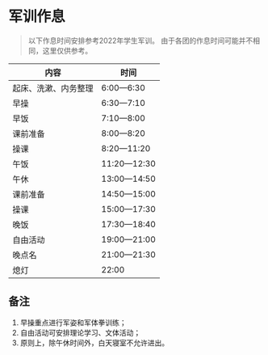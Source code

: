 # 军训作息

> 以下作息时间安排参考2022年学生军训。
> 由于各团的作息时间可能并不相同，这里仅供参考。

|内容                |    时间 |
|-|-|
|起床、洗漱、内务整理|  6:00—6:30|
|早操                |6:30—7:10|
|早饭                |  7:10—8:00|
|课前准备            |      8:00—8:20|
|操课                |  8:20—11:20|
|午饭                |  11:20—12:30|
|午休                |  13:00—14:50|
|课前准备            |      14:50—15:00|
|操课                |  15:00—17:30|
|晚饭                |  17:30—18:40|
|自由活动            |      19:00—21:00|
|晚点名              |    21:00—21:30|
|熄灯                |    22:00|

## 备注

1. 早操重点进行军姿和军体拳训练；
2. 自由活动可安排理论学习、文体活动；
3. 原则上，除午休时间外，白天寝室不允许进出。
